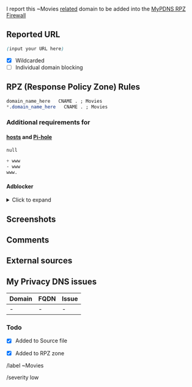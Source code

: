 I report this ~Movies [related][catinfo] domain to be added into the [MyPDNS RPZ Firewall][mpdrf]

## Reported URL

```css
(input your URL here)
```

- [X] Wildcarded
- [ ] Individual domain blocking

## RPZ (Response Policy Zone) Rules

```css
domain_name_here   CNAME . ; Movies
*.domain_name_here   CNAME . ; Movies
```

### Additional requirements for

#### [hosts] and [Pi-hole]

```css
null
```

```css
+ www
- www
www.
```

#### Adblocker
<details><summary>Click to expand</summary>

```css
N/A
```

</details>

## Screenshots
<!-- add screenshot below -->

## Comments
<!-- some comment about this domain -->


## External sources
<!-- add source URL here if you take it from somewhere else -->


## My Privacy DNS issues
| Domain | FQDN | Issue |
| -- | -- | -- |
| - | - | - |

### Todo
- [X] Added to Source file
- [X] Added to RPZ zone


[catinfo]: https://0xacab.org/my-privacy-dns/matrix/-/tree/master/source/movies
[mpdrf]: https://0xacab.org/my-privacy-dns/matrix/
[hosts]: https://0xacab.org/my-privacy-dns/support/-/wikis/dns/DnsHosts
[Pi-hole]: https://0xacab.org/my-privacy-dns/matrix/-/blob/master/source/porn_filters/README.md#pi-hole

[//]: # ( write SHA-1 value of base domain here )

/label ~Movies

/severity low
